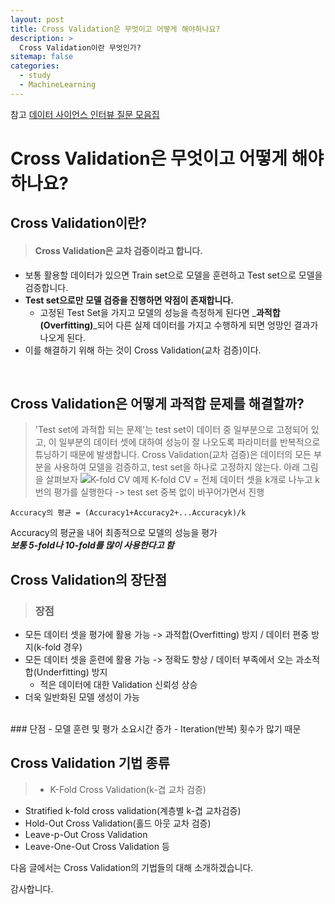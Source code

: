 ```yaml
---
layout: post
title: Cross Validation은 무엇이고 어떻게 해야하나요?
description: >
  Cross Validation이란 무엇인가?
sitemap: false
categories:
  - study
  - MachineLearning
---
```


참고
[데이터 사이언스 인터뷰 질문 모음집](https://zzsza.github.io/data/2018/02/17/datascience-interivew-questions/#%EB%A8%B8%EC%8B%A0%EB%9F%AC%EB%8B%9D)


# Cross Validation은 무엇이고 어떻게 해야하나요?

## Cross Validation이란?
>#### Cross Validation은 교차 검증이라고 합니다.
- 보통 활용할 데이터가 있으면 Train set으로 모델을 훈련하고 Test set으로 모델을 검증합니다.
- **Test set으로만 모델 검증을 진행하면 약점이 존재합니다.**
    - 고정된 Test Set을 가지고 모델의 성능을 측정하게 된다면 _**과적합(Overfitting)**_되어 다른 실제 데이터를 가지고 수행하게 되면 엉망인 결과가 나오게 된다.
- 이를 해결하기 위해 하는 것이 Cross Validation(교차 검증)이다.

<br>

## Cross Validation은 어떻게 과적합 문제를 해결할까?
> 'Test set에 과적합 되는 문제'는 test set이 데이터 중 일부분으로 고정되어 있고, 이 일부분의 데이터 셋에 대하여 성능이 잘 나오도록 파라미터를 반복적으로 튜닝하기 때문에 발생합니다. 
Cross Validation(교차 검증)은 데이터의 모든 부분을 사용하여 모델을 검증하고, test set을 하나로 고정하지 않는다. 아래 그림을 살펴보자
![K-fold CV 예제](https://velog.velcdn.com/images/kkamz/post/c7c1b852-800d-4e5d-8861-41ecf8cbeb78/image.png)
K-fold CV = 전체 데이터 셋을 k개로 나누고 k번의 평가를 실행한다 -> test set 중복 없이 바꾸어가면서 진행
```
Accuracy의 평균 = (Accuracy1+Accuracy2+...Accuracyk)/k
```
Accuracy의 평균을 내어 최종적으로 모델의 성능을 평가
<br>
**_보통 5-fold나 10-fold를 많이 사용한다고 함_**

## Cross Validation의 장단점
>### 장점
- 모든 데이터 셋을 평가에 활용 가능 -> 과적합(Overfitting) 방지 / 데이터 편중 방지(k-fold 경우)
- 모든 데이터 셋을 훈련에 활용 가능 -> 정확도 향상 / 데이터 부족에서 오는 과소적합(Underfitting) 방지
    - 적은 데이터에 대한 Validation 신뢰성 상승
- 더욱 일반화된 모델 생성이 가능
<br>
### 단점
- 모델 훈련 및 평가 소요시간 증가
    - Iteration(반복) 횟수가 많기 때문
    
## Cross Validation 기법 종류
>- K-Fold Cross Validation(k-겹 교차 검증)
- Stratified k-fold cross validation(계층별 k-겹 교차검증)
- Hold-Out Cross Validation(홀드 아웃 교차 검증)
- Leave-p-Out Cross Validation
- Leave-One-Out Cross Validation
등

다음 글에서는 Cross Validation의 기법들의 대해 소개하겠습니다.

감사합니다.

